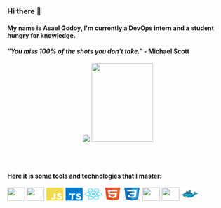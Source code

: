 ### Hi there 👋
<h4>My name is Asael Godoy, I'm currently a DevOps intern and a student hungry for knowledge.<h4>
<h4><i>"You miss 100% of the shots you don't take."</i> - Michael Scott</h4>

<div align="center" dir="auto>
  <a href="https://github.com/asaelgodoy">
  <img height="180em" src="https://github-readme-stats.vercel.app/api?username=asaelgodoy&show_icons=true&theme=dracula&include_all_commits=true&count_private=true"/>
  <img height="180em" width = "140em" src="https://github-readme-stats.vercel.app/api/top-langs/?username=asaelgodoy&layout=compact&langs_count=7&theme=dracula" />
</div>
  
##
<div style="display: inline_block"><br>
  <h4>Here it is some tools and technologies that I master:</h4>
  <img align="center" target="_blank" height="30" width="40" src="https://icongr.am/devicon/dot-net-original-wordmark.svg?size=128&color=currentColor">
  <img align="center" target="_blank" height="30" width="40" src="https://icongr.am/devicon/csharp-original.svg?size=128&color=currentColor">
  <img align="center" target="_blank" height="30" width="40" src="https://raw.githubusercontent.com/devicons/devicon/master/icons/javascript/javascript-plain.svg">
  <img align="center" target="_blank" height="30" width="40" src="https://raw.githubusercontent.com/devicons/devicon/master/icons/typescript/typescript-plain.svg">
  <img align="center" target="_blank" height="30" width="40" src="https://raw.githubusercontent.com/devicons/devicon/master/icons/react/react-original.svg">
  <img align="center" target="_blank" height="30" width="40" src="https://raw.githubusercontent.com/devicons/devicon/master/icons/html5/html5-original.svg">
  <img align="center" target="_blank" height="30" width="40" src="https://raw.githubusercontent.com/devicons/devicon/master/icons/css3/css3-original.svg">
  <img align="center" target="_blank" height="30" width="40" src="https://icongr.am/devicon/jquery-original.svg?size=128&color=currentColor">
  <img align="center" target="_blank" height="30" width="40" src="https://icongr.am/devicon/git-original.svg?size=128&color=currentColor">
  <img align="center" target="_blank" height="30" width="40" src="https://raw.githubusercontent.com/devicons/devicon/master/icons/docker/docker-original.svg">
</div>
 
